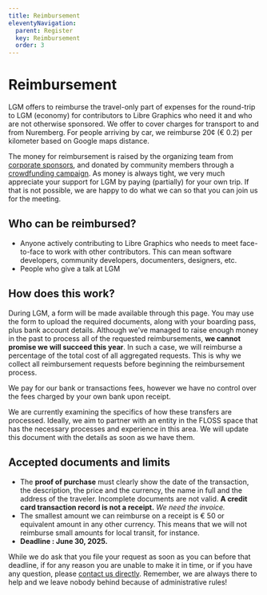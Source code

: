 ```yaml
---
title: Reimbursement
eleventyNavigation:
  parent: Register
  key: Reimbursement
  order: 3
---
```


# Reimbursement

LGM offers to reimburse the travel-only part of expenses for the round-trip
to LGM (economy) for contributors to Libre Graphics who need it and who
are not otherwise sponsored. We offer to cover charges for transport to and
from Nuremberg. For people arriving by car, we reimburse 20¢ (€ 0.2) per
kilometer based on Google maps distance.

The money for reimbursement is raised by the organizing team from [corporate
sponsors]({{rootPath}}/sponsors), and donated by community members through
a [crowdfunding campaign]({{rootPath}}/donate). As money is
always tight, we very much appreciate your support for LGM by paying (partially)
for your own trip. If that is not possible, we are happy to do what we can
so that you can join us for the meeting.

## Who can be reimbursed?

 * Anyone actively contributing to Libre Graphics who needs to meet face-to-face
   to work with other contributors. This can mean software developers, community
   developers, documenters, designers, etc.
 * People who give a talk at LGM

## How does this work?

During LGM, a form will be made available through this page. You may use
the form to upload the required documents, along with your boarding pass,
plus bank account details. Although we’ve managed to raise enough money
in the past to process all of the requested reimbursements, **we cannot
promise we will succeed this year**. In such a case, we will reimburse a
percentage of the total cost of all aggregated requests. This is why we
collect all reimbursement requests before beginning the reimbursement process.

We pay for our bank or transactions fees, however we have no control over the
fees charged by your own bank upon receipt.

We are currently examining the specifics of how these transfers are processed.
Ideally, we aim to partner with an entity in the FLOSS space that has the
necessary processes and experience in this area. We will update this document
with the details as soon as we have them.

## Accepted documents and limits

 * The **proof of purchase** must clearly show the date of the transaction,
   the description, the price and the currency, the name in full and the
   address of the traveler. Incomplete documents are not valid. **A credit
   card transaction record is not a receipt.** *We need the invoice.*
 * The smallest amount we can reimburse on a receipt is € 50 or equivalent
   amount in any other currency. This means that we will not reimburse
   small amounts for local transit, for instance.
 * **Deadline : June 30, 2025.**

While we do ask that you file your request as soon as you can before that
deadline, if for any reason you are unable to make it in time, or if you
have any question, please [contact us directly]({{rootPath}}/contact).
Remember, we are always there to help and we leave nobody behind because
of administrative rules!
